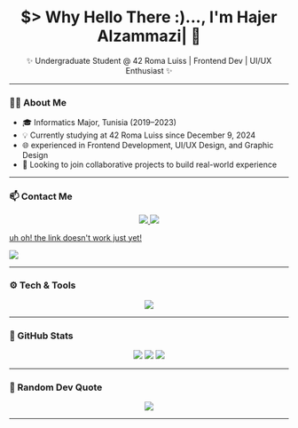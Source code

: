 <h1 align="center"> $> Why Hello There :)..., I'm Hajer Alzammazi| 👾</h1>
<p align="center">
✨ Undergraduate Student @ 42 Roma Luiss | Frontend Dev | UI/UX Enthusiast ✨
</p>

---

### 👩‍💻 About Me

- 🎓 Informatics Major, Tunisia (2019–2023)
- 💡 Currently studying at 42 Roma Luiss since December 9, 2024
- 🌐 experienced in Frontend Development, UI/UX Design, and Graphic Design
- 🚀 Looking to join collaborative projects to build real-world experience

---

### 📫 Contact Me

<p align="center">
  <a href="mailto:hajer.zmazi2004@gmail.com">
    <img src="https://img.shields.io/badge/Gmail-D14836?style=for-the-badge&logo=gmail&logoColor=white" />
  </a>
  <a href="https://www.linkedin.com/in/hajer-alzammazi-55901731b/">
    <img src="https://img.shields.io/badge/LinkedIn-0A66C2?style=for-the-badge&logo=linkedin&logoColor=white" />
  </a>
  <a href="https://HajerZamPortfolio.com">
      <p>uh oh! the link doesn't work just yet!</p>
    <img src="https://img.shields.io/badge/Portfolio-000000?style=for-the-badge&logo=google-chrome&logoColor=white" />
  </a>
</p>

---

### ⚙️ Tech & Tools

<p align="center">
  <img src="https://skillicons.dev/icons?i=html,css,js,react,tailwind,python,vim,c,php,mysql,figma,github,vscode" />
</p>

---

### 🌌 GitHub Stats

<p align="center">
  <img src="https://github-readme-stats.vercel.app/api?username=HajerZam&show_icons=true&theme=tokyonight" />
  <img src="https://github-readme-streak-stats.herokuapp.com/?user=HajerZam&theme=tokyonight" />
  <img src="https://github-readme-stats.vercel.app/api/top-langs/?username=HajerZam&layout=compact&theme=tokyonight" />
</p>

---

### 💬 Random Dev Quote

<p align="center">
  <img src="https://quotes-github-readme.vercel.app/api?type=horizontal&theme=tokyonight" />
</p>

---

